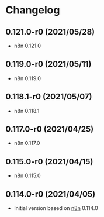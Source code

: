 # Changelog

## 0.121.0-r0 (2021/05/28)

* n8n 0.121.0

## 0.119.0-r0 (2021/05/11)

* n8n 0.119.0

## 0.118.1-r0 (2021/05/07)

* n8n 0.118.1

## 0.117.0-r0 (2021/04/25)

* n8n 0.117.0

## 0.115.0-r0 (2021/04/15)

* n8n 0.115.0

## 0.114.0-r0 (2021/04/05)

* Initial version based on [n8n](https://github.com/n8n-io/n8n) 0.114.0
